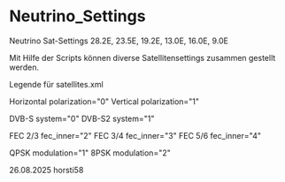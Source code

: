 # Neutrino_Settings

Neutrino Sat-Settings 28.2E, 23.5E, 19.2E, 13.0E, 16.0E, 9.0E

Mit Hilfe der Scripts können diverse Satellitensettings zusammen gestellt werden.

Legende für satellites.xml

Horizontal  polarization="0"
Vertical    polarization="1"

DVB-S       system="0"
DVB-S2      system="1"

FEC 2/3     fec_inner="2"
FEC 3/4     fec_inner="3"
FEC 5/6     fec_inner="4"

QPSK        modulation="1"
8PSK        modulation="2"

26.08.2025
horsti58
